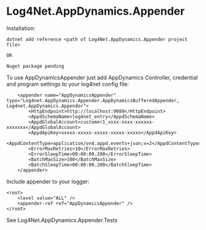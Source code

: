 # Log4Net.AppDynamics.Appender

Installation:
```
dotnet add reference <path of Log4Net.AppDynamics.Appender project file>
```
    OR
```
Nuget package pending
```
To use AppDynamicsAppender just add AppDynamics Controller, credential and program settings to your log4net config file:

```
    <appender name="AppDynamicsAppender" type="Log4net.AppDynamics.Appender.AppDynamicsBufferedAppender, Log4net.AppDynamics.Appender">
        <HttpEndpoint>http://localhost:9080</HttpEndpoint>
        <AppdSchemaName>log4net_entry</AppdSchemaName>
        <AppdGlobalAccount>customer1_xxxx-xxxx-xxxxxx-xxxxxxx</AppdGlobalAccount>
        <AppdApiKey>xxxxx-xxxxx-xxxxx-xxxxx-xxxxx</AppdApiKey>
        <AppdContentType>application/vnd.appd.events+json;v=2</AppdContentType>               
        <ErrorMaxRetries>10</ErrorMaxRetries>
        <ErrorSleepTime>00:00:00.200</ErrorSleepTime>
        <BatchMaxSize>100</BatchMaxSize>
        <BatchSleepTime>00:00:00.200</BatchSleepTime>
    </appender>
```

Include appender to your logger:
```
<root>
    <level value="ALL" />
    <appender-ref ref="AppDynamicsAppender" />
</root>
```

See Log4Net.AppDynamics.Appender.Tests
